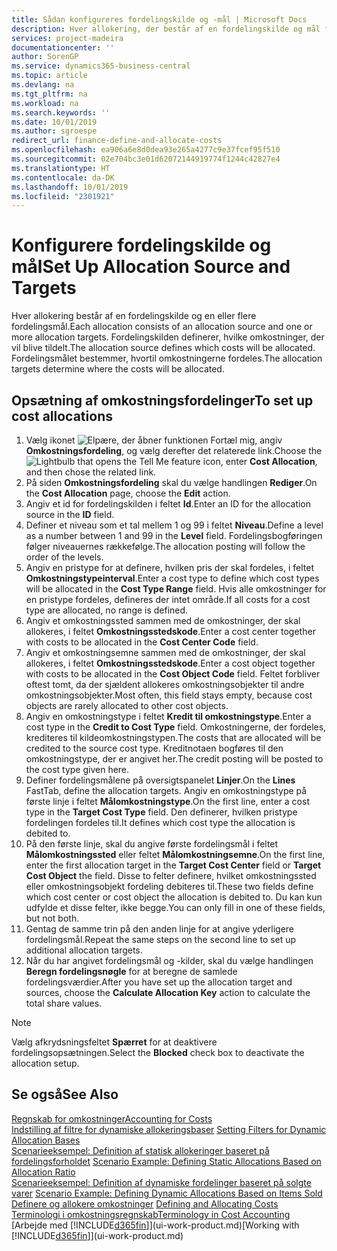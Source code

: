 ```yaml
---
title: Sådan konfigureres fordelingskilde og -mål | Microsoft Docs
description: Hver allokering, der består af en fordelingskilde og mål for en eller flere fordelinger. Fordelingskilden definerer, hvilke omkostninger, der vil blive tildelt. Fordelingsmålet bestemmer, hvortil omkostningerne fordeles.
services: project-madeira
documentationcenter: ''
author: SorenGP
ms.service: dynamics365-business-central
ms.topic: article
ms.devlang: na
ms.tgt_pltfrm: na
ms.workload: na
ms.search.keywords: ''
ms.date: 10/01/2019
ms.author: sgroespe
redirect_url: finance-define-and-allocate-costs
ms.openlocfilehash: ea906a6e8d0dea93e265a4277c9e37fcef95f510
ms.sourcegitcommit: 02e704bc3e01d62072144919774f1244c42827e4
ms.translationtype: HT
ms.contentlocale: da-DK
ms.lasthandoff: 10/01/2019
ms.locfileid: "2301921"
---
```

# <a name="set-up-allocation-source-and-targets"></a><span data-ttu-id="ddc19-105">Konfigurere fordelingskilde og mål</span><span class="sxs-lookup"><span data-stu-id="ddc19-105">Set Up Allocation Source and Targets</span></span>
<span data-ttu-id="ddc19-106">Hver allokering består af en fordelingskilde og en eller flere fordelingsmål.</span><span class="sxs-lookup"><span data-stu-id="ddc19-106">Each allocation consists of an allocation source and one or more allocation targets.</span></span> <span data-ttu-id="ddc19-107">Fordelingskilden definerer, hvilke omkostninger, der vil blive tildelt.</span><span class="sxs-lookup"><span data-stu-id="ddc19-107">The allocation source defines which costs will be allocated.</span></span> <span data-ttu-id="ddc19-108">Fordelingsmålet bestemmer, hvortil omkostningerne fordeles.</span><span class="sxs-lookup"><span data-stu-id="ddc19-108">The allocation targets determine where the costs will be allocated.</span></span>  

## <a name="to-set-up-cost-allocations"></a><span data-ttu-id="ddc19-109">Opsætning af omkostningsfordelinger</span><span class="sxs-lookup"><span data-stu-id="ddc19-109">To set up cost allocations</span></span>  
1.  <span data-ttu-id="ddc19-110">Vælg ikonet ![Elpære, der åbner funktionen Fortæl mig](media/ui-search/search_small.png "Fortæl mig, hvad du vil foretage dig"), angiv **Omkostningsfordeling**, og vælg derefter det relaterede link.</span><span class="sxs-lookup"><span data-stu-id="ddc19-110">Choose the ![Lightbulb that opens the Tell Me feature](media/ui-search/search_small.png "Tell me what you want to do") icon, enter **Cost Allocation**, and then chose the related link.</span></span>  
2.  <span data-ttu-id="ddc19-111">På siden **Omkostningsfordeling** skal du vælge handlingen **Rediger**.</span><span class="sxs-lookup"><span data-stu-id="ddc19-111">On the **Cost Allocation** page, choose the **Edit** action.</span></span>  
3.  <span data-ttu-id="ddc19-112">Angiv et id for fordelingskilden i feltet **Id**.</span><span class="sxs-lookup"><span data-stu-id="ddc19-112">Enter an ID for the allocation source in the **ID** field.</span></span>  
4.  <span data-ttu-id="ddc19-113">Definer et niveau som et tal mellem 1 og 99 i feltet **Niveau**.</span><span class="sxs-lookup"><span data-stu-id="ddc19-113">Define a level as a number between 1 and 99 in the **Level** field.</span></span> <span data-ttu-id="ddc19-114">Fordelingsbogføringen følger niveauernes rækkefølge.</span><span class="sxs-lookup"><span data-stu-id="ddc19-114">The allocation posting will follow the order of the levels.</span></span>  
5.  <span data-ttu-id="ddc19-115">Angiv en pristype for at definere, hvilken pris der skal fordeles, i feltet **Omkostningstypeinterval**.</span><span class="sxs-lookup"><span data-stu-id="ddc19-115">Enter a cost type to define which cost types will be allocated in the **Cost Type Range** field.</span></span> <span data-ttu-id="ddc19-116">Hvis alle omkostninger for en pristype fordeles, defineres der intet område.</span><span class="sxs-lookup"><span data-stu-id="ddc19-116">If all costs for a cost type are allocated, no range is defined.</span></span>  
6.  <span data-ttu-id="ddc19-117">Angiv et omkostningssted sammen med de omkostninger, der skal allokeres, i feltet **Omkostningsstedskode**.</span><span class="sxs-lookup"><span data-stu-id="ddc19-117">Enter a cost center together with costs to be allocated in the **Cost Center Code** field.</span></span>  
7.  <span data-ttu-id="ddc19-118">Angiv et omkostningsemne sammen med de omkostninger, der skal allokeres, i feltet **Omkostningsstedskode**.</span><span class="sxs-lookup"><span data-stu-id="ddc19-118">Enter a cost object together with costs to be allocated in the **Cost Object Code** field.</span></span> <span data-ttu-id="ddc19-119">Feltet forbliver oftest tomt, da der sjældent allokeres omkostningsobjekter til andre omkostningsobjekter.</span><span class="sxs-lookup"><span data-stu-id="ddc19-119">Most often, this field stays empty, because cost objects are rarely allocated to other cost objects.</span></span>  
8.  <span data-ttu-id="ddc19-120">Angiv en omkostningstype i feltet **Kredit til omkostningstype**.</span><span class="sxs-lookup"><span data-stu-id="ddc19-120">Enter a cost type in the **Credit to Cost Type** field.</span></span> <span data-ttu-id="ddc19-121">Omkostningerne, der fordeles, krediteres til kildeomkostningstypen.</span><span class="sxs-lookup"><span data-stu-id="ddc19-121">The costs that are allocated will be credited to the source cost type.</span></span> <span data-ttu-id="ddc19-122">Kreditnotaen bogføres til den omkostningstype, der er angivet her.</span><span class="sxs-lookup"><span data-stu-id="ddc19-122">The credit posting will be posted to the cost type given here.</span></span>  
9. <span data-ttu-id="ddc19-123">Definer fordelingsmålene på oversigtspanelet **Linjer**.</span><span class="sxs-lookup"><span data-stu-id="ddc19-123">On the **Lines** FastTab, define the allocation targets.</span></span> <span data-ttu-id="ddc19-124">Angiv en omkostningstype på første linje i feltet **Målomkostningstype**.</span><span class="sxs-lookup"><span data-stu-id="ddc19-124">On the first line, enter a cost type in the **Target Cost Type** field.</span></span> <span data-ttu-id="ddc19-125">Den definerer, hvilken pristype fordelingen fordeles til.</span><span class="sxs-lookup"><span data-stu-id="ddc19-125">It defines which cost type the allocation is debited to.</span></span>  
10. <span data-ttu-id="ddc19-126">På den første linje, skal du angive første fordelingsmål i feltet **Målomkostningssted** eller feltet **Målomkostningsemne**.</span><span class="sxs-lookup"><span data-stu-id="ddc19-126">On the first line, enter the first allocation target in the **Target Cost Center** field or **Target Cost Object** the field.</span></span> <span data-ttu-id="ddc19-127">Disse to felter definere, hvilket omkostningssted eller omkostningsobjekt fordeling debiteres til.</span><span class="sxs-lookup"><span data-stu-id="ddc19-127">These two fields define which cost center or cost object the allocation is debited to.</span></span> <span data-ttu-id="ddc19-128">Du kan kun udfylde et disse felter, ikke begge.</span><span class="sxs-lookup"><span data-stu-id="ddc19-128">You can only fill in one of these fields, but not both.</span></span>  
11. <span data-ttu-id="ddc19-129">Gentag de samme trin på den anden linje for at angive yderligere fordelingsmål.</span><span class="sxs-lookup"><span data-stu-id="ddc19-129">Repeat the same steps on the second line to set up additional allocation targets.</span></span>  
12. <span data-ttu-id="ddc19-130">Når du har angivet fordelingsmål og -kilder, skal du vælge handlingen **Beregn fordelingsnøgle** for at beregne de samlede fordelingsværdier.</span><span class="sxs-lookup"><span data-stu-id="ddc19-130">After you have set up the allocation target and sources, choose the **Calculate Allocation Key** action to calculate the total share values.</span></span>  

> [!NOTE]  
>  <span data-ttu-id="ddc19-131">Vælg afkrydsningsfeltet **Spærret** for at deaktivere fordelingsopsætningen.</span><span class="sxs-lookup"><span data-stu-id="ddc19-131">Select the **Blocked** check box to deactivate the allocation setup.</span></span>  

## <a name="see-also"></a><span data-ttu-id="ddc19-132">Se også</span><span class="sxs-lookup"><span data-stu-id="ddc19-132">See Also</span></span>  
[<span data-ttu-id="ddc19-133">Regnskab for omkostninger</span><span class="sxs-lookup"><span data-stu-id="ddc19-133">Accounting for Costs</span></span>](finance-manage-cost-accounting.md)  
 <span data-ttu-id="ddc19-134">[Indstilling af filtre for dynamiske allokeringsbaser](finance-setting-filters-for-dynamic-allocation-bases.md) </span><span class="sxs-lookup"><span data-stu-id="ddc19-134">[Setting Filters for Dynamic Allocation Bases](finance-setting-filters-for-dynamic-allocation-bases.md) </span></span>  
 <span data-ttu-id="ddc19-135">[Scenarieeksempel: Definition af statisk allokeringer baseret på fordelingsforholdet](finance-scenario-example-defining-static-allocations-based-on-allocation-ratio.md) </span><span class="sxs-lookup"><span data-stu-id="ddc19-135">[Scenario Example: Defining Static Allocations Based on Allocation Ratio](finance-scenario-example-defining-static-allocations-based-on-allocation-ratio.md) </span></span>  
 <span data-ttu-id="ddc19-136">[Scenarieeksempel: Definition af dynamiske fordelinger baseret på solgte varer](finance-scenario-example-defining-dynamic-allocations-based-on-items-sold.md) </span><span class="sxs-lookup"><span data-stu-id="ddc19-136">[Scenario Example: Defining Dynamic Allocations Based on Items Sold](finance-scenario-example-defining-dynamic-allocations-based-on-items-sold.md) </span></span>  
 <span data-ttu-id="ddc19-137">[Definere og allokere omkostninger](finance-define-and-allocate-costs.md) </span><span class="sxs-lookup"><span data-stu-id="ddc19-137">[Defining and Allocating Costs](finance-define-and-allocate-costs.md) </span></span>  
 [<span data-ttu-id="ddc19-138">Terminologi i omkostningsregnskab</span><span class="sxs-lookup"><span data-stu-id="ddc19-138">Terminology in Cost Accounting</span></span>](finance-terminology-in-cost-accounting.md)  
 <span data-ttu-id="ddc19-139">[Arbejde med [!INCLUDE[d365fin](includes/d365fin_md.md)]](ui-work-product.md)</span><span class="sxs-lookup"><span data-stu-id="ddc19-139">[Working with [!INCLUDE[d365fin](includes/d365fin_md.md)]](ui-work-product.md)</span></span>
